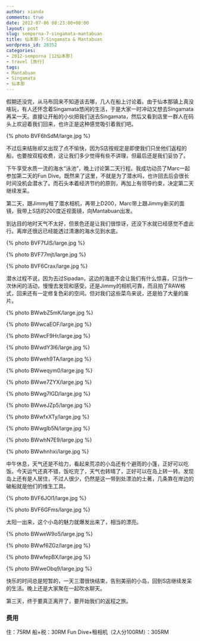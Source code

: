```yaml
---
author: xianda
comments: true
date: 2012-07-06 08:23:00+00:00
layout: post
slug: semporna-7-singamata-mantabuan
title: 仙本那-7-Singamata & Mantabuan
wordpress_id: 28352
categories:
- 2012-semporna [12仙本那]
- travel [旅行]
tags:
- Mantabuan
- Singamata
- 仙本那
---
```


假期还没完，从马布回来不知道该去哪，几人在船上讨论着。由于仙本那镇上真没啥玩，有人还怀念着Singamata悠闲的生活，于是大家一时冲动又想去Singamata再呆一天。直接让开船的小伙把我们送去Singamata，然后又看到店里一群人在码头上欢迎着我们回来，也许正是这种感觉吸引着我们吧。

{% photo BVF6hSdM/large.jpg %}

不过后来结账却又出现了点不愉快，因为S店按规定是即使我们只坐他们返程的船，也要按双程收费，这让我们多少觉得有些不讲理，但最后还是我们妥协了。

下午享受水质一流的海水“泳池”，晚上讨论第二天行程。我成功动员了Marc一起参加第二天的Fun Dive。既然来了这里，不就是为了潜水吗，也许回去后会很长时间没机会潜水了。而石头本着经济节约的原则，再加上有领导约束，决定第二天继续发呆。

<!-- more -->

第二天，跟Jimmy租了潜水相机，再带上D200，Marc带上跟Jimmy新买的面镜，我带上S店的200度近视面镜，向Mantabuan出发。

到达目的地时天气不太好，但景色还是让我们很惊讶，还没下水就已经感觉不虚此行。离岸还很远已经能透过清澈的海水见到水底。

{% photo BVF7fJlS/large.jpg %}

{% photo BVF77mjt/large.jpg %}

{% photo BVF6Crax/large.jpg %}

潜水过程不说，因为去过Sipadan，这边的海底不会让我们有什么惊喜，只当作一次休闲的活动，慢慢去发现和感受。还是Jimmy的相机可靠，而且拍了RAW格式，回来还有一定修复色彩的空间。但对我们这些菜鸟来说，还是拍了大量的废片。

{% photo BWwbZ5mK/large.jpg %}

{% photo BWwcaEOF/large.jpg %}

{% photo BWwcF9Hr/large.jpg %}

{% photo BWwdY3l6/large.jpg %}

{% photo BWweh9TA/large.jpg %}

{% photo BWweqym0/large.jpg %}

{% photo BWwe7ZYX/large.jpg %}

{% photo BWwg7IGD/large.jpg %}

{% photo BWweJZp5/large.jpg %}

{% photo BWwfxXTy/large.jpg %}

{% photo BWwglb5N/large.jpg %}

{% photo BWwhN7E9/large.jpg %}

{% photo BWwhnhxi/large.jpg %}

中午休息，天气还是不给力，看起来荒凉的小岛还有个避雨的小篷，正好可以吃饭。今天运气还真不错，饭吃完了，天气也转晴了，正好可以在岛上转一转。发现岛上还有是人居住，不过人很少，仍然是这一带到处漂泊的土著，几条靠在岸边的破船就是他们的维生工具。

{% photo BVF6JOl1/large.jpg %}

{% photo BVF6GFms/large.jpg %}

太阳一出来，这个小岛的魅力就爆发出来了，相当的漂亮。

{% photo BWweW9o5/large.jpg %}

{% photo BWwf6ZGz/large.jpg %}

{% photo BWwfepBX/large.jpg %}

{% photo BWweObq9/large.jpg %}

快乐的时间总是短暂的，一天三潜很快结束，告别美丽的小岛，回到S店继续发呆的生活。晚上还是大家聚在一起吹水聊天。

第三天，终于要真正离开了，要开始我们的返程之旅。

### 费用

住：75RM
船+税：30RM
Fun Dive+租相机（2人分100RM）：305RM
